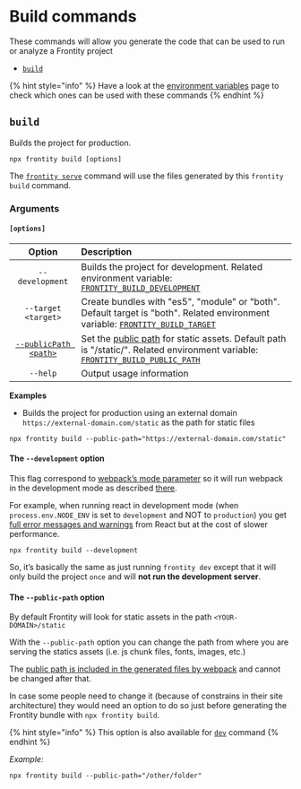 # Build commands

These commands will allow you generate the code that can be used to run or analyze a Frontity project

* [`build`](build-commands.md#build)

{% hint style="info" %}
Have a look at the [environment variables](https://docs.frontity.org/frontity-cli/environment-variables) page to check which ones can be used with these commands
{% endhint %}

## `build`

Builds the project for production.

```text
npx frontity build [options]
```

The [`frontity serve`](https://docs.frontity.org/frontity-cli/run-commands#serve) command will use the files generated by this `frontity build` command.

### Arguments

#### **`[options]`**

| Option | Description |
| :---: | :--- |
| `--development` | Builds the project for development. Related environment variable: [`FRONTITY_BUILD_DEVELOPMENT`](https://docs.frontity.org/frontity-cli/environment-variables#frontity_build_development) |
| `--target <target>` | Create bundles with "es5", "module" or "both". Default target is "both".  Related environment variable: [`FRONTITY_BUILD_TARGET`](https://docs.frontity.org/frontity-cli/environment-variables#frontity_build_target) |
| [`--publicPath <path>`](build-commands.md#the-publicpath-option) | Set the [public path](https://webpack.js.org/guides/public-path/) for static assets. Default path is "/static/". Related environment variable: [`FRONTITY_BUILD_PUBLIC_PATH`](https://docs.frontity.org/frontity-cli/environment-variables#frontity_build_public_path)|
| `--help` | Output usage information |

**Examples**

* Builds the project for production using an external domain `https://external-domain.com/static` as the path for static files

```text
npx frontity build --public-path="https://external-domain.com/static"
```

#### The `--development` option

This flag correspond to [webpack’s mode parameter](https://webpack.js.org/configuration/mode/) so it will run webpack in the development mode as described [there](https://webpack.js.org/configuration/mode/).

For example, when running react in development mode \(when `process.env.NODE_ENV` is set to `development` and NOT to `production`\) you get [full error messages and warnings](https://reactjs.org/docs/optimizing-performance.html#use-the-production-build) from React but at the cost of slower performance.

```text
npx frontity build --development
```

So, it’s basically the same as just running `frontity dev` except that it will only build the project `once` and will **not run the development server**.

#### The `--public-path` option

By default Frontity will look for static assets in the path `<YOUR-DOMAIN>/static`

With the `--public-path` option you can change the path from where you are serving the statics assets \(i.e. js chunk files, fonts, images, etc.\)

The [public path is included in the generated files by webpack](https://webpack.js.org/guides/public-path/) and cannot be changed after that.

In case some people need to change it \(because of constrains in their site architecture\) they would need an option to do so just before generating the Frontity bundle with `npx frontity build`.

{% hint style="info" %}
This option is also available for [`dev`](https://docs.frontity.org/frontity-cli/run-commands#dev) command
{% endhint %}


_Example:_

```text
npx frontity build --public-path="/other/folder"
```

